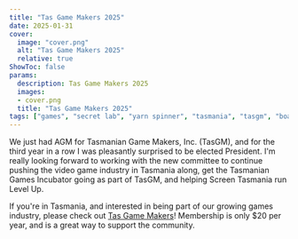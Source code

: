 ```yaml
---
title: "Tas Game Makers 2025"
date: 2025-01-31
cover:
  image: "cover.png"
  alt: "Tas Game Makers 2025"
  relative: true
ShowToc: false
params:
  description: Tas Game Makers 2025
  images:
  - cover.png
  title: "Tas Game Makers 2025"
tags: ["games", "secret lab", "yarn spinner", "tasmania", "tasgm", "board", "screen tasmania"]
---
```


We just had AGM for Tasmanian Game Makers, Inc. (TasGM), and for the third year in a row I was pleasantly surprised to be elected President. I'm really looking forward to working with the new committee to continue pushing the video game industry in Tasmania along, get the Tasmanian Games Incubator going as part of TasGM, and helping Screen Tasmania run Level Up.

If you're in Tasmania, and interested in being part of our growing games industry, please check out [Tas Game Makers](https://tasgamemakers.com)! Membership is only $20 per year, and is a great way to support the community.